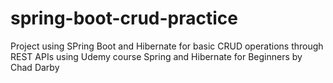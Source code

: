 # spring-boot-crud-practice

Project using SPring Boot and Hibernate for basic CRUD operations through REST APIs using Udemy course Spring and Hibernate for Beginners by Chad Darby

